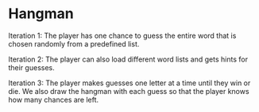 # Hangman

Iteration 1: The player has one chance to guess the entire word that is chosen randomly from a predefined list.

Iteration 2: The player can also load different word lists and gets hints for their guesses.

Iteration 3: The player makes guesses one letter at a time until they win or die. We also draw the hangman with each guess so that the player knows how many chances are left.


